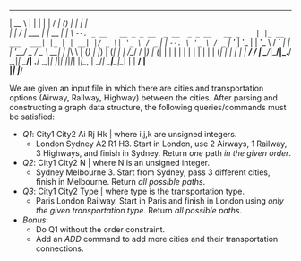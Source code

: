  _____ _       _           _   _____                         _               _____             _   
|  __ \ |     | |         | | /  ___|                       (_)             |_   _|           | |  
| |  \/ | ___ | |__   __ _| | \ `--. _ __   __ _ _ __  _ __  _ _ __   __ _    | |_ __ ___  ___| |_
| | __| |/ _ \| '_ \ / _` | |  `--. \ '_ \ / _` | '_ \| '_ \| | '_ \ / _` |   | | '__/ _ \/ _ \ __|
| |_\ \ | (_) | |_) | (_| | | /\__/ / |_) | (_| | | | | | | | | | | | (_| |   | | | |  __/  __/ |_
\____/_|\___/|_.__/ \__,_|_| \____/| .__/ \__,_|_| |_|_| |_|_|_| |_|\__, |   \_/_|  \___|\___|\__|
| |                               __/ |                        
|_|                              |___/                         

We are given an input file in which there are cities and transportation options (Airway, Railway, Highway) between the cities. After parsing and constructing a graph data structure, the following queries/commands must be satisfied:
- *Q1*: City1 City2 Ai Rj Hk | where i,j,k are unsigned integers. 
	- London Sydney A2 R1 H3. Start in London, use 2 Airways, 1 Railway, 3 Highways, and finish in Sydney. Return *one* path *in the given order*. 
- *Q2*: City1 City2 N | where N is an unsigned integer. 
	- Sydney Melbourne 3. Start from Sydney, pass 3 different cities, finish in Melbourne. Return *all possible paths*.
- *Q3*: City1 City2 Type | where type is the transportation type. 
	- Paris London Railway. Start in Paris and finish in London using *only the given transportation type*. Return *all possible paths*.
- *Bonus*: 
	- Do Q1 without the order constraint. 
	- Add an *ADD* command to add more cities and their transportation connections. 
